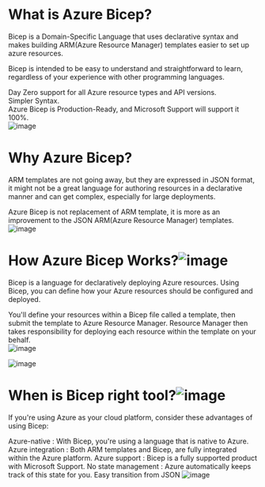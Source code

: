 # What is Azure Bicep?

Bicep is a Domain-Specific Language that uses declarative syntax and makes building ARM(Azure Resource Manager) templates easier to set up azure resources.  

Bicep is intended to be easy to understand and straightforward to learn, regardless of your experience with other programming languages.  

Day Zero support for all Azure resource types and API versions.  
Simpler Syntax.  
Azure Bicep is Production-Ready, and Microsoft Support will support it 100%.  
![image](https://user-images.githubusercontent.com/41946619/167297174-35e04309-bdba-4f95-a835-69412ac05e39.png)  

# Why Azure Bicep?
ARM templates are not going away, but they are expressed in JSON format, it might not be a great language for authoring resources in a declarative manner and can get complex, especially for large deployments.  

Azure Bicep is not replacement of ARM template, it is more as an improvement to the JSON ARM(Azure Resource Manager) templates.  
![image](https://user-images.githubusercontent.com/41946619/167297228-984adff3-a216-401f-a849-3e6aac996163.png)  

# How Azure Bicep Works?![image](https://user-images.githubusercontent.com/41946619/167297238-4ed5245f-aef3-48c1-af54-5d8c104298cf.png)

Bicep is a language for declaratively deploying Azure resources. Using Bicep, you can define how your Azure resources should be configured and deployed.   

You'll define your resources within a Bicep file called a template, then submit the template to Azure Resource Manager. Resource Manager then takes responsibility for deploying each resource within the template on your behalf.    
![image](https://user-images.githubusercontent.com/41946619/167297240-bc4e27ac-8033-451e-b25b-3bae94f22472.png)

![image](https://user-images.githubusercontent.com/41946619/167297262-f4e1a13c-816d-4b9a-86d0-1df94081b16a.png)

# When is Bicep right tool?![image](https://user-images.githubusercontent.com/41946619/167297276-1ad0dc8b-326b-4601-8f7f-7fdc61c80593.png)

If you're using Azure as your cloud platform, consider these advantages of using Bicep:

Azure-native		: With Bicep, you're using a language that is native to Azure. 
Azure integration	: Both ARM templates and Bicep, are fully integrated within the Azure platform. 
Azure support 	: Bicep is a fully supported product with Microsoft Support.
No state management	: Azure automatically keeps track of this state for you.
Easy transition from JSON
![image](https://user-images.githubusercontent.com/41946619/167297278-58042dbd-f74d-4376-bcdb-8f303dfa845b.png)


